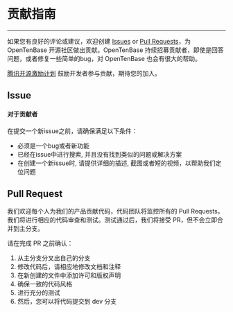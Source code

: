 # 贡献指南
---

如果您有良好的评论或建议，欢迎创建 [Issues](https://github.com/OpenTenBase/OpenTenBase/issues) or [Pull Requests](https://github.com/OpenTenBase/OpenTenBase/pulls)，为 OpenTenBase 开源社区做出贡献。OpenTenBase 持续招募贡献者，即使是回答问题，或者修复一些简单的bug，对 OpenTenBase 也会有很大的帮助。

[腾讯开源激励计划](https://opensource.tencent.com/contribution) 鼓励开发者参与贡献，期待您的加入。

## Issue  
#### 对于贡献者 

在提交一个新issue之前，请确保满足以下条件：

* 必须是一个bug或者新功能
* 已经在issue中进行搜索, 并且没有找到类似的问题或解决方案
* 在创建一个新issue时, 请提供详细的描述, 截图或者短的视频，以帮助我们定位问题

## Pull Request  
我们欢迎每个人为我们的产品贡献代码，代码团队将监控所有的 Pull Requests，我们将进行相应的代码审查和测试。测试通过后，我们将接受 PR，但不会立即合并到主分支。

请在完成 PR 之前确认：


1. 从主分支分叉出自己的分支
2. 修改代码后，请相应地修改文档和注释
3. 在新创建的文件中添加许可和版权声明
4. 确保一致的代码风格
5. 进行充分的测试
6. 然后，您可以将代码提交到 dev 分支
